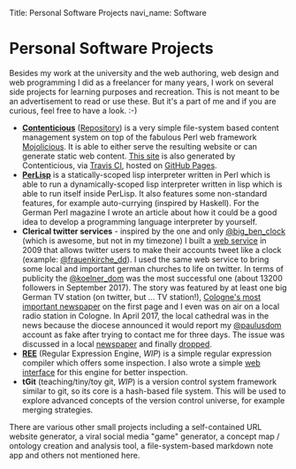 Title: Personal Software Projects
navi_name: Software

# Personal Software Projects

Besides my work at the university and the web authoring, web design and web programming I did as a freelancer for many years, I work on several side projects for learning purposes and recreation. This is not meant to be an advertisement to read or use these. But it's a part of me and if you are curious, feel free to have a look. :-)

- **[Contenticious][contenticious]** ([Repository][contenticious-repo]) is a very simple file-system based content management system on top of the fabulous Perl web framework [Mojolicious][mojolicious]. It is able to either serve the resulting website or can generate static web content. [This site][site-repo] is also generated by Contenticious, via [Travis CI][travis], hosted on [GitHub Pages][gh-pages].
- **[PerLisp][perlisp]** is a statically-scoped lisp interpreter written in Perl which is able to run a dynamically-scoped lisp interpreter written in lisp which is able to run itself inside PerLisp. It also features some non-standard features, for example auto-currying (inspired by Haskell). For the German Perl magazine I wrote an article about how it could be a good idea to develop a programming language interpreter by yourself.
- **Clerical twitter services** - inspired by the one and only [@big_ben_clock][bbc] (which is awesome, but not in my timezone) I built a [web service][tweethour] in 2009 that allows twitter users to make their accounts tweet like a clock (example: [@frauenkirche_dd][frauenkirche]). I used the same web service to bring some local and important german churches to life on twitter. In terms of publicity the [@koelner_dom][koelner_dom] was the most successful one (about 13200 followers in September 2017). The story was featured by at least one big German TV station (on twitter, but ... TV station!), [Cologne's most important newspaper][ksta] on the first page and I even was on air on a local radio station in Cologne. In April 2017, the local cathedral was in the news because the diocese announced it would report my [@paulusdom][paulusdom] account as fake after trying to contact me for three days. The issue was discussed in a local [newspaper][wn1] and finally [dropped][wn2].
- **[REE][REE]** (Regular Expression Engine, *WIP*) is a simple regular expression compiler which offers some inspection. I also wrote a simple [web interface][REE-web] for this engine for better inspection.
- **tGit** (teaching/tiny/toy git, *WIP*) is a version control system framework similar to git, so its core is a hash-based file system. This will be used to explore advanced concepts of the version control universe, for example merging strategies.

There are various other small projects including a self-contained URL website generator, a viral social media "game" generator, a concept map / ontology creation and analysis tool, a file-system-based markdown note app and others not mentioned here.

[contenticious]: http://memowe.github.io/contenticious/
[contenticious-repo]: https://github.com/memowe/contenticious
[mojolicious]: https://github.com/kraih/mojo
[site-repo]: https://github.com/memowe/memowe.github.io
[travis]: https://travis-ci.org/
[gh-pages]: https://pages.github.com/
[perlisp]: https://github.com/memowe/perlisp
[bbc]: https://twitter.com/big_ben_clock
[tweethour]: http://netzverwaltung.info/tweethour/thw.pl
[frauenkirche]: https://twitter.com/frauenkirche_dd
[koelner_dom]: https://twitter.com/koelner_dom
[ksta]: http://www.ksta.de/koeln/koeln-im-netz-der-mann-hinter-dem-twitter-dom-2360804
[paulusdom]: https://twitter.com/paulusdom
[wn1]: http://www.wn.de/Muenster/2017/04/2771084-Dong-Dong-Dong-Tweets-Bistum-will-Twitter-Paulusdom-stoppen
[wn2]: http://www.wn.de/Muenster/2017/04/2785220-Virtuelle-Domglocken-Der-Dom-darf-weitertwittern
[REE]: https://github.com/memowe/regex-engine
[REE-web]: https://github.com/memowe/regex-engine-web
[dom]: https://twitter.com/koelner_dom
